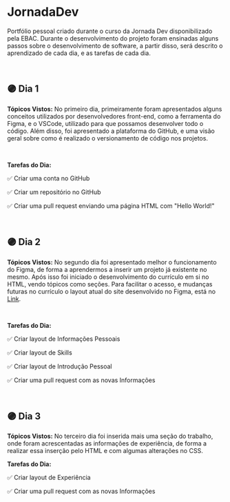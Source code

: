 # JornadaDev
Portfólio pessoal criado durante o curso da Jornada Dev disponibilizado pela EBAC. Durante o desenvolvimento do projeto foram ensinadas alguns passos sobre o desenvolvimento de software, a partir disso, será descrito o aprendizado de cada dia, e as tarefas de cada dia.

<br>

## 🟣 **Dia 1**

**Tópicos Vistos:**
No primeiro dia, primeiramente foram apresentados alguns conceitos utilizados por desenvolvedores front-end, como a ferramenta do Figma, e o VSCode, utilizado para que possamos desenvolver todo o código. Além disso, foi apresentado a plataforma do GitHub, e uma visão geral sobre como é realizado o versionamento de código nos projetos.

<br>

**Tarefas do Dia:**

✅ Criar uma conta no GitHub

✅ Criar um repositório no GitHub

✅ Criar uma pull request enviando uma página HTML com "Hello World!"

<br>

## 🟣 **Dia 2**

**Tópicos Vistos:**
No segundo dia foi apresentado melhor o funcionamento do Figma, de forma a aprendermos a inserir um projeto já existente no mesmo. Após isso foi iniciado o desenvolvimento do currículo em si no HTML, vendo tópicos como seções. Para facilitar o acesso, e mudanças futuras no currículo o layout atual do site desenvolvido no Figma, está no [Link](https://www.figma.com/file/pV7AKCEn9wiLnfUsTfXH3Q/JornadaDev?node-id=0%3A1).

<br>

**Tarefas do Dia:**

✅ Criar layout de Informações Pessoais

✅ Criar layout de Skills

✅ Criar layout de Introdução Pessoal

✅ Criar uma pull request com as novas Informações

<br>

## 🟣 **Dia 3**

**Tópicos Vistos:**
No terceiro dia foi inserida mais uma seção do trabalho, onde foram acrescentadas as informações de experiência, de forma a realizar essa inserção pelo HTML e com algumas alterações no CSS.

**Tarefas do Dia:**

✅ Criar layout de Experiência

✅ Criar uma pull request com as novas Informações